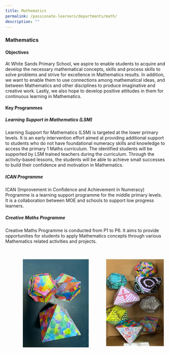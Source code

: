 ```yaml
---
title: Mathematics
permalink: /passionate-learners/departments/math/
description: ""
---
```

### **Mathematics**
#### **Objectives**
At White Sands Primary School, we aspire to enable students to acquire and develop the necessary mathematical concepts, skills and process skills to solve problems and strive for excellence in Mathematics results. In addition, we want to enable them to use connections among mathematical ideas, and between Mathematics and other disciplines to produce imaginative and creative work. Lastly, we also hope to develop positive attitudes in them for continuous learning in Mathematics.

#### **Key Programmes**
##### **Learning Support in Mathematics (LSM)**
Learning Support for Mathematics (LSM) is targeted at the lower primary levels. It is an early intervention effort aimed at providing additional support to students who do not have foundational numeracy skills and knowledge to access the primary 1 Maths curriculum. The identified students will be supported by LSM trained teachers during the curriculum. Through the activity-based lessons, the students will be able to achieve small successes to build their confidence and motivation in Mathematics.

##### **ICAN Programme**
ICAN (Improvement in Confidence and Achievement in Numeracy) Programme is a learning support programme for the middle primary levels. It is a collaboration between MOE and schools to support low progress learners.

##### **Creative Maths Programme**
Creative Maths Programme is conducted from P1 to P6. It aims to provide opportunities for students to apply Mathematics concepts through various Mathematics related activities and projects.



<br clear="left">
<br clear="left">

<img src="/images/Maths%20Dept%20Photo%202.jpeg" style="width:41%;margin-left:55px;" align = "left">


<img src="/images/Maths%20Dept%20Photo%201.jpg" style="width:36%;margin-left:55px;" align = "left">



<br clear="left">



